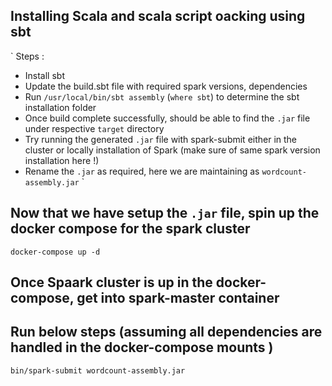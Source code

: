 ## Installing Scala and scala script oacking using sbt 

`
Steps :
- Install sbt 
- Update the build.sbt file with required spark versions, dependencies 
- Run `/usr/local/bin/sbt assembly` (`where sbt`) to determine the sbt installation folder
- Once build complete successfully, should be able to find the `.jar` file under respective `target` directory 
- Try running the generated `.jar` file with spark-submit either in the cluster or locally installation of Spark (make sure of same spark version installation here !)
- Rename the `.jar` as required, here we are maintaining as `wordcount-assembly.jar` 
`

## Now that we have setup the `.jar` file, spin up the docker compose for the spark cluster
`docker-compose up -d` 

## Once Spaark cluster is up in the docker-compose, get into spark-master container 
## Run below steps (assuming all dependencies are handled in the docker-compose mounts )
`bin/spark-submit wordcount-assembly.jar`
